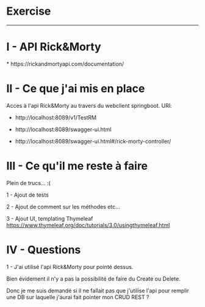 # Exercise
------------------------------------------------------
<h1> I - API Rick&Morty </h1> 
* https://rickandmortyapi.com/documentation/

<h1> II - Ce que j'ai mis en place </h1> 
Acces à l'api Rick&Morty au travers du webclient springboot.
URl: 

* http://localhost:8089/v1/TestRM    

* http://localhost:8089/swagger-ui.html

* http://localhost:8089/swagger-ui.html#/rick-morty-controller/

<h1> III - Ce qu'il me reste à faire </h1>
Plein de trucs... :(

1 - Ajout de tests

2 - Ajout de comment sur les méthodes etc...

3 - Ajout UI, templating Thymeleaf
https://www.thymeleaf.org/doc/tutorials/3.0/usingthymeleaf.html

<h1> IV - Questions </h1>
1 - J'ai utilisé l'api Rick&Morty pour pointé dessus.

Bien évidement il n'y a pas la possibilité de faire du Create ou Delete.

Donc je me suis demandé si il ne fallait pas que j'utilise l'api
pour remplir une DB sur laquelle j'aurai fait pointer mon CRUD REST ? 
